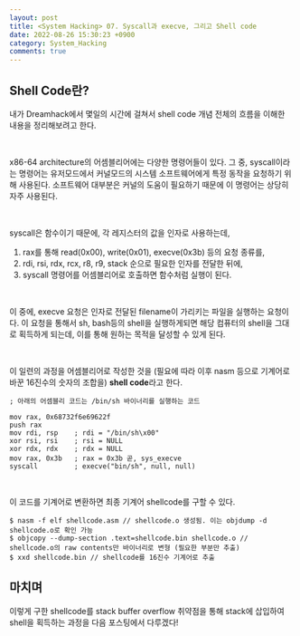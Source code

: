 ```yaml
---
layout: post
title: <System Hacking> 07. Syscall과 execve, 그리고 Shell code
date: 2022-08-26 15:30:23 +0900
category: System_Hacking
comments: true
---
```


## Shell Code란?

내가 Dreamhack에서 몇일의 시간에 걸쳐서 shell code 개념 전체의 흐름을 이해한 내용을 정리해보려고 한다.

<br/>

x86-64 architecture의 어셈블리어에는 다양한 명령어들이 있다. 그 중, syscall이라는 명령어는 유저모드에서 커널모드의 시스템 소프트웨어에게 특정 동작을 요청하기 위해 사용된다. 소프트웨어 대부분은 커널의 도움이 필요하기 때문에 이 명령어는 상당히 자주 사용된다.

<br/>

syscall은 함수이기 때문에, 각 레지스터의 값을 인자로 사용하는데,
1. rax를 통해 read(0x00), write(0x01), execve(0x3b) 등의 요청 종류를,
2. rdi, rsi, rdx, rcx, r8, r9, stack 순으로 필요한 인자를 전달한 뒤에,
3. syscall 명령어를 어셈블리어로 호출하면 함수처럼 실행이 된다.

<br/>

이 중에, execve 요청은 인자로 전달된 filename이 가리키는 파일을 실행하는 요청이다. 이 요청을 통해서 sh, bash등의 shell을 실행하게되면 해당 컴퓨터의 shell을 그대로 획득하게 되는데, 이를 통해 원하는 목적을 달성할 수 있게 된다.

<br/>

이 일련의 과정을 어셈블리어로 작성한 것을 (필요에 따라 이후 nasm 등으로 기계어로
바꾼 16진수의 숫자의 조합을) **shell code**라고 한다.

```
; 아래의 어셈블리 코드는 /bin/sh 바이너리를 실행하는 코드

mov rax, 0x68732f6e69622f
push rax
mov rdi, rsp    ; rdi = "/bin/sh\x00"
xor rsi, rsi    ; rsi = NULL
xor rdx, rdx    ; rdx = NULL
mov rax, 0x3b   ; rax = 0x3b 곧, sys_execve
syscall         ; execve("bin/sh", null, null)

```

<br/>

이 코드를 기계어로 변환하면 최종 기계어 shellcode를 구할 수 있다.

```
$ nasm -f elf shellcode.asm // shellcode.o 생성됨. 이는 objdump -d shellcode.o로 확인 가능
$ objcopy --dump-section .text=shellcode.bin shellcode.o // shellcode.o의 raw contents만 바이너리로 변형 (필요한 부분만 추출)
$ xxd shellcode.bin // shellcode를 16진수 기계어로 추출
```

## 마치며

이렇게 구한 shellcode를 stack buffer overflow 취약점을 통해 stack에 삽입하여 shell을 획득하는 과정을 다음 포스팅에서 다루겠다!